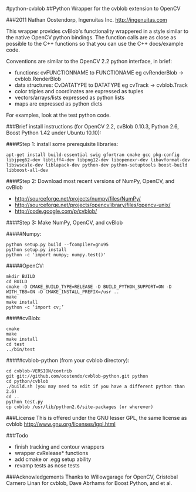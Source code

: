 #python-cvblob
##Python Wrapper for the cvblob extension to OpenCV

###2011 Nathan Oostendorp, Ingenuitas Inc. http://ingenuitas.com

This wrapper provides cvBlob's functionality wrappered in a style similar to
the native OpenCV python bindings.  The function calls are as close as 
possible to the C++ functions so that you can use the C++ docs/example code.

Conventions are similar to the OpenCV 2.2 python interface, in brief:

 - functions: cvFUNCTIONNAME to FUNCTIONAME eg cvRenderBlob -> cvblob.RenderBlob
 - data structures: CvDATATYPE to DATATYPE eg cvTrack -> cvblob.Track
 - color triples and coordinates are expressed as tuples
 - vectors/arrays/lists expressed as python lists
 - maps are expressed as python dicts

For examples, look at the test python code.

###Brief install instructions (for OpenCV 2.2, cvBlob 0.10.3, Python 2.6, Boost Python 1.42 under Ubuntu 10.10):

####Step 1: install some prerequisite libraries:

    apt-get install build-essential swig gfortran cmake gcc pkg-config libjpeg62-dev libtiff4-dev libpng12-dev libopenexr-dev libavformat-dev libswscale-dev liblapack-dev python-dev python-setuptools boost-build libboost-all-dev

####Step 2: Download most recent versions of NumPy, OpenCV, and cvBlob

 - http://sourceforge.net/projects/numpy/files/NumPy/
 - http://sourceforge.net/projects/opencvlibrary/files/opencv-unix/
 - http://code.google.com/p/cvblob/
  
####Step 3: Make NumPy, OpenCV, and cvBlob 

#####Numpy:

    python setup.py build --fcompiler=gnu95
    python setup.py install
    python -c 'import numpy; numpy.test()'

#####OpenCV:

    mkdir BUILD
    cd BUILD
    cmake -D CMAKE_BUILD_TYPE=RELEASE -D BUILD_PYTHON_SUPPORT=ON -D WITH_TBB=ON -D CMAKE_INSTALL_PREFIX=/usr ..
    make
    make install
    python -c ‘import cv;’

#####cvBlob:

    cmake
    make
    make install
    cd test
    ../bin/test

#####cvblob-python (from your cvblob directory):

    cd cvblob-VERSION/contrib
    git git://github.com/oostendo/cvblob-python.git python 
    cd python/cvblob
    ./build.sh (you may need to edit if you have a different python than 2.6)
    cd ..
    python test.py
    cp cvblob /usr/lib/python2.6/site-packages (or wherever)
  
###License
This is offered under the GNU lesser GPL, the same license as cvblob
http://www.gnu.org/licenses/lgpl.html

###Todo

  - finish tracking and contour wrappers
  - wrapper cvRelease* functions
  - add cmake or .egg setup ability 
  - revamp tests as nose tests


###Acknowledgements
Thanks to Willowgarage for OpenCV, Cristobal Carnero Linan for cvblob,
Dave Abrhams for Boost Python, and et al.
